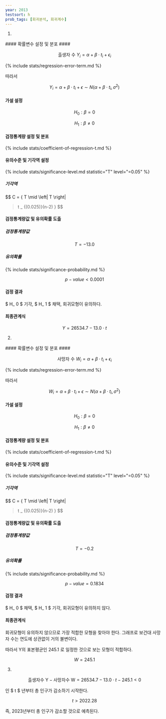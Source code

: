 ```yaml
---
year: 2013
testsort: h
prob_tags: [회귀분석, 회귀계수]
---
```

1)

<div>
#### 확률변수 설정 및 분포 ####

$$ \text{출생자 수 } Y_ i = \alpha + \beta \cdot t_ i + \epsilon_ i $$

{% include stats/regression-error-term.md %}

따라서

$$ Y_ i = \alpha + \beta \cdot t_ i + \epsilon \sim N( \alpha+\beta \cdot t_ i, \sigma ^2) $$

#### 가설 설정 ####

$$ H_ 0 : \beta = 0 $$

$$ H_ 1 : \beta \neq 0 $$ 

#### 검정통계량 설정 및 분포 ####

{% include stats/coefficient-of-regression-t.md %}

#### 유의수준 및 기각역 설정 ####

{% include stats/significance-level.md statistic="T" level="=0.05" %}

##### 기각역 #####

$$ C = \{ T \mid \left|
T \right|
> t _ {(0.025)}(n-2) \} $$

#### 검정통계량값 및 유의확률 도출 ####

##### 검정통계량값 #####

$$ T = -13.0 $$

##### 유의확률 #####

{% include stats/significance-probability.md %}

$$ p-value < 0.0001 $$

#### 검정 결과 ####

$ H_ 0 $ 기각, $ H_ 1 $ 채택, 회귀모형이 유의하다.

#### 최종관계식 ####

$$ Y = 26534.7 - 13.0 \cdot t $$

</div>

2)

<div>
#### 확률변수 설정 및 분포 ####

$$ \text{사망자 수 } W_ i = \alpha + \beta \cdot t_ i + \epsilon_ i $$

{% include stats/regression-error-term.md %}

따라서

$$ W_ i = \alpha + \beta \cdot t_ i + \epsilon \sim N( \alpha+\beta \cdot t_ i, \sigma ^2) $$

#### 가설 설정 ####

$$ H_ 0 : \beta = 0 $$

$$ H_ 1 : \beta \neq 0 $$ 

#### 검정통계량 설정 및 분포 ####

{% include stats/coefficient-of-regression-t.md %}

#### 유의수준 및 기각역 설정 ####

{% include stats/significance-level.md statistic="T" level="=0.05" %}

##### 기각역 #####

$$ C = \{ T \mid \left|
T \right|
> t _ {(0.025)}(n-2) \} $$

#### 검정통계량값 및 유의확률 도출 ####

##### 검정통계량값 #####

$$ T = - 0.2 $$

##### 유의확률 #####

{% include stats/significance-probability.md %}

$$ p-value = 0.1834 $$

#### 검정 결과 ####

$ H_ 0 $ 채택, $ H_ 1 $ 기각, 회귀모형이 유의하지 않다.

#### 최종관계식 ####

회귀모형이 유의하지 않으므로 가장 적합한 모형을 찾아야 한다. 그래프로 보건대 사망자 수는 연도에 상관없이 거의 불변이다.

따라서 Y의 표본평균인 245.1 로 일정한 것으로 보는 모형이 적합하다.
 
$$ W = 245.1 $$

</div>

3)

<div>

$$ \text{출생자수 Y} - \text{사망자수 W} = 26534.7 - 13.0 \cdot t - 245.1 < 0 $$

인 $ t $ 년부터 총 인구가 감소하기 시작한다.

$$ t > 2022.28 $$

즉, 2023년부터 총 인구가 감소할 것으로 예측된다.

</div>